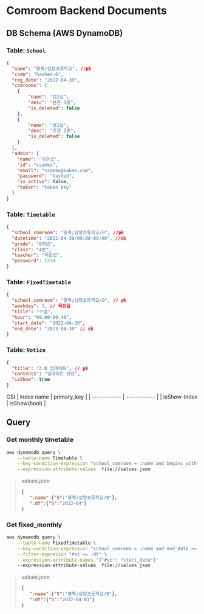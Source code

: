 # Comroom Backend Documents

## DB Schema (AWS DynamoDB)

### Table: `School`

```json
{
  "name": "충북/삼양초등학교", //pk
  "code": "hashed-6",
  "reg_date": "2022-04-30",
  "comrooms": [
    {
        "name": "컴1실",
        "desc": "본관 3층",
        "is_deleted": false
    },
    {
        "name": "컴2실",
        "desc": "후관 2층",
        "is_deleted": false
    }
  ],
  "admin": {
    "name": "이은섭",
    "id": "ssamko",
    "email": "ssamko@kakao.com",
    "password": "hashed",
    "is_active": false,
    "token": "token key"
  }
}
```

### Table: `Timetable`

```json
{
  "school_comroom": "충북/삼양초등학교/0", //pk
  "datetime": "2022-04-30/09:00-09:40", //sk
  "grade": "6학년",
  "class": "4반",
  "teacher": "이은섭",
  "password": 1234
}
```

### Table: `FixedTimetable`

```json
{
  "school_comroom": "충북/삼양초등학교/0", // pk
  "weekday": 3, // 목요일
  "title": "수업",
  "hour": "09:00-09:40",
  "start_date": "2022-04-30",
  "end_date": "2023-04-30" // sk
}
```

### Table: `Notice`

```json
{
  "title": "3.0 업데이트", // pk
  "contents": "업데이트 완료",
  "isShow": true
}
```

GSI
| index name   | primary_key  |
| ------------ | ------------ |
| isShow-Index | isShow(bool) |

## Query

### Get monthly timetable

```bash
aws dynamodb query \
    --table-name Timetable \
    --key-condition-expression "school_comroom = :name and begins_with(datetime, :dt)" \
    --expression-attribute-values  file://values.json
```

> values.json
>
>```json
>{
>    ":name":{"S":"충북/삼양초등학교/0"},
>    ":dt":{"S":"2022-04"}
>}
>```

### Get fixed_monthly

```bash
aws dynamodb query \
    --table-name FixedTimetable \
    --key-condition-expression "school_comroom = :name and end_date >= :dt" \
    --filter-expresion "#st <= :dt" \
    --expression-attribute-names '{"#st": "start_date"}'
    --expression-attribute-values  file://values.json
```

> values.json
>
> ```json
> {
>    ":name":{"S":"충북/삼양초등학교/0"},
>    ":dt":{"S":"2022-04-01"}
>}
> ```
